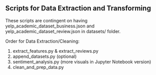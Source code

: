 ## Scripts for Data Extraction and Transforming  

These scripts are contingent on having yelp_academic_dataset_business.json and yelp_academic_dataset_review.json in datasets/ folder.  

Order for Data Extraction/Cleaning:  
1. extract_features.py & extract_reviews.py  
2. append_datasets.py (optional)
3. sentiment_analysis.py (more visuals in Jupyter Notebook version)
4. clean_and_prep_data.py